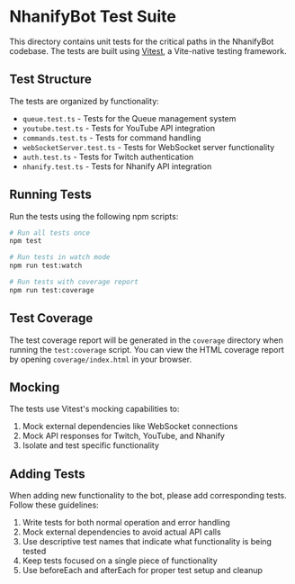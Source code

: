# NhanifyBot Test Suite

This directory contains unit tests for the critical paths in the NhanifyBot codebase. The tests are built using [Vitest](https://vitest.dev/), a Vite-native testing framework.

## Test Structure

The tests are organized by functionality:

- `queue.test.ts` - Tests for the Queue management system
- `youtube.test.ts` - Tests for YouTube API integration
- `commands.test.ts` - Tests for command handling
- `webSocketServer.test.ts` - Tests for WebSocket server functionality
- `auth.test.ts` - Tests for Twitch authentication
- `nhanify.test.ts` - Tests for Nhanify API integration

## Running Tests

Run the tests using the following npm scripts:

```bash
# Run all tests once
npm test

# Run tests in watch mode
npm run test:watch

# Run tests with coverage report
npm run test:coverage
```

## Test Coverage

The test coverage report will be generated in the `coverage` directory when running the `test:coverage` script. You can view the HTML coverage report by opening `coverage/index.html` in your browser.

## Mocking

The tests use Vitest's mocking capabilities to:

1. Mock external dependencies like WebSocket connections
2. Mock API responses for Twitch, YouTube, and Nhanify
3. Isolate and test specific functionality

## Adding Tests

When adding new functionality to the bot, please add corresponding tests. Follow these guidelines:

1. Write tests for both normal operation and error handling
2. Mock external dependencies to avoid actual API calls
3. Use descriptive test names that indicate what functionality is being tested
4. Keep tests focused on a single piece of functionality
5. Use beforeEach and afterEach for proper test setup and cleanup